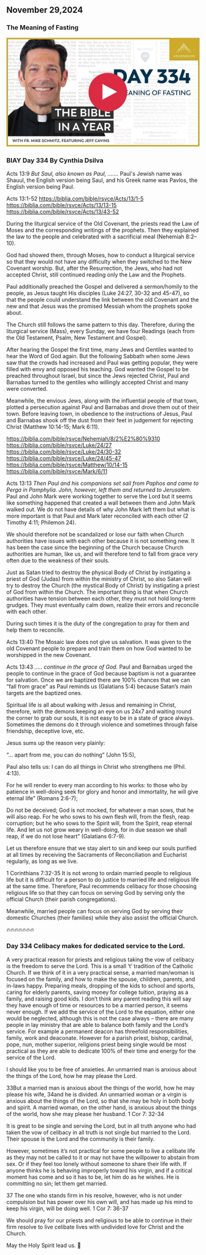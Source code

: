 ## November 29,2024

### The Meaning of Fasting

[![The Meaning of Fasting](https://raw.githubusercontent.com/linusjf/BIAY/main/November/jpgs/Day334.jpg)](https://youtu.be/a_8r-a9J8WU "The Meaning of Fasting")

### BIAY Day 334 By Cynthia Dsilva

Acts 13:9
*But Saul, also known as Paul, .......*
Paul's Jewish name was Shauul, the English version being Saul,
and his Greek name was Pavlos, the English version being Paul.

Acts 13:1-52
<https://biblia.com/bible/rsvce/Acts/13/1-5>
<https://biblia.com/bible/rsvce/Acts/13/13-15>
<https://biblia.com/bible/rsvce/Acts/13/43-52>

During the liturgical service of the Old Covenant, the priests read the Law of Moses and the corresponding writings of the prophets.  Then they explained the law to the people and celebrated with a sacrificial meal (Nehemiah 8:2–10).

God had showed them, through Moses, how to conduct a liturgical service so that they would not have any difficulty when they switched to the New Covenant worship.  But, after the Resurrection, the Jews, who had not accepted Christ, still continued reading only the Law and the Prophets.

Paul additionally preached the Gospel and delivered a sermon/homily to the people, as Jesus taught His disciples (Luke 24:27, 30-32 and 45-47), so that the people could understand the link between the old Covenant and the new and that Jesus was the promised Messiah whom the prophets spoke about.

The Church still follows the same pattern to this day.  Therefore, during the liturgical service (Mass), every Sunday, we have four Readings (each from the Old Testament, Psalm, New Testament and Gospel).

After hearing the Gospel the first time, many Jews and Gentiles wanted to hear the Word of God again.  But the following Sabbath when some Jews saw that the crowds had increased and Paul was getting popular, they were filled with envy and opposed his teaching.  God wanted the Gospel to be preached throughout Israel, but since the Jews rejected Christ, Paul and Barnabas turned to the gentiles who willingly accepted Christ and many were converted.

Meanwhile, the envious Jews, along with the influential people of that town, plotted a persecution against Paul and Barnabas and drove them out of their town.  Before leaving town, in obedience to the instructions of Jesus, Paul and Barnabas shook off the dust from their feet in judgement for rejecting Christ (Matthew 10:14-15; Mark 6:11).

<https://biblia.com/bible/rsvce/Nehemiah/8/2%E2%80%9310>
<https://biblia.com/bible/rsvce/Luke/24/27>
<https://biblia.com/bible/rsvce/Luke/24/30-32>
<https://biblia.com/bible/rsvce/Luke/24/45-47>
<https://biblia.com/bible/rsvce/Matthew/10/14-15>
<https://biblia.com/bible/rsvce/Mark/6/11>

Acts 13:13
*Then Paul and his companions set sail from Paphos and came to Perga in Pamphylia. John, however, left them and returned to Jerusalem.*
Paul and John Mark were working together to serve the Lord but it seems like something happened that created a wall between them and John Mark walked out.
We do not have details of why John Mark left them but what is more important is that Paul and Mark later reconciled with each other (2 Timothy 4:11; Philemon 24).

We should therefore not be scandalized or lose our faith when Church authorities have issues with each other because it is not something new.  It has been the case since the beginning of the Church because Church authorities are human, like us, and will therefore tend to fall from grace very often due to the weakness of their souls.

Just as Satan tried to destroy the physical Body of Christ by instigating a priest of God (Judas) from within the ministry of Christ, so also Satan will try to destroy the Church (the mystical Body of Christ) by instigating a priest of God from within the Church.
The important thing is that when Church authorities have tension between each other, they must not hold long-term grudges. They must eventually calm down, realize their errors and reconcile with each other.

During such times it is the duty of the congregation to pray for them and help them to reconcile.

Acts 13:40
The Mosaic law does not give us salvation.  It was given to the old Covenant people to prepare and train them on how God wanted to be worshipped in the new Covenant.

Acts 13:43
*….. continue in the grace of God.*
Paul and Barnabas urged the people to continue in the grace of God because baptism is not a guarantee for salvation.  Once we are baptized there are 100% chances that we can “fall from grace” as Paul reminds us (Galatians 5:4) because Satan’s main targets are the baptized ones.

Spiritual life is all about walking with Jesus and remaining in Christ, therefore, with the demons keeping an eye on us 24x7 and waiting round the corner to grab our souls, it is not easy to be in a state of grace always.  Sometimes the demons do it through violence and sometimes through false friendship, deceptive love, etc.

Jesus sums up the reason very plainly:

“… apart from me, you can do nothing” (John 15:5),

Paul also tells us:
I can do all things in Christ who strengthens me (Phil. 4:13).

For he will render to every man according to his works: to those who by patience in well-doing seek for glory and honor and immortality, he will give eternal life” (Romans 2:6-7);

Do not be deceived; God is not mocked, for whatever a man sows, that he will also reap. For he who sows to his own flesh will, from the flesh, reap corruption; but he who sows to the Spirit will, from the Spirit, reap eternal life. And let us not grow weary in well-doing, for in due season we shall reap, if we do not lose heart” (Galatians 6:7-9).

Let us therefore ensure that we stay alert to sin and keep our souls purified at all times by receiving the Sacraments of Reconciliation and Eucharist regularly, as long as we live.

1 Corinthians 7:32-35
It is not wrong to ordain married people to religious life but it is difficult for a person to do justice to married life and religious life at the same time.  Therefore, Paul recommends celibacy for those choosing religious life so that they can focus on serving God by serving only the official Church (their parish congregations).

Meanwhile, married people can focus on serving God by serving their domestic Churches (their families) while they also assist the official Church.

🔥🔥🔥🔥🔥🔥🔥

### Day 334 Celibacy makes for dedicated service to the Lord.

A very practical reason for priests and religious taking the vow of celibacy is the freedom to serve the Lord. This is a small ‘t’ tradition of the Catholic Church.
If we think of it in a very practical sense, a married man/woman is focused on the family, and how to make the spouse, children, parents, and in-laws happy. Preparing meals, dropping of the kids to school and sports, caring for elderly parents, saving money for college tuition, praying as a family, and raising good kids. I don’t think any parent reading this will say they have enough of time or resources to be a married person, it seems never enough. If we add the service of the Lord to the equation, either one would be neglected, although this is not the case always – there are many people in lay ministry that are able to balance both family and the Lord’s service. For example a permanent deacon has threefold responsibilities, family, work and deaconate. However for a parish priest, bishop, cardinal, pope, nun, mother superior, religions priest being single would be most practical as they are able to dedicate 100% of their time and energy for the service of the Lord.

I should like you to be free of anxieties. An unmarried man is anxious about the things of the Lord, how he may please the Lord.

33But a married man is anxious about the things of the world, how he may please his wife,
34and he is divided. An unmarried woman or a virgin is anxious about the things of the Lord, so that she may be holy in both body and spirit. A married woman, on the other hand, is anxious about the things of the world, how she may please her husband. 1 Cor 7: 32-34

It is great to be single and serving the Lord, but in all truth anyone who had taken the vow of celibacy in all truth is not single but married to the Lord. Their spouse is the Lord and the community is their family.

However, sometimes it’s not practical for some people to live a celibate life as they may not be called to it or may not have the willpower to abstain from sex. Or if they feel too lonely without someone to share their life with.
If anyone thinks he is behaving improperly toward his virgin, and if a critical moment has come and so it has to be, let him do as he wishes. He is committing no sin; let them get married.

37 The one who stands firm in his resolve, however, who is not under compulsion but has power over his own will, and has made up his mind to keep his virgin, will be doing well. 1 Cor 7: 36-37

We should pray for our priests and religious to be able to continue in their firm resolve to live celibate lives with undivided love for Christ and the Church.

May the Holy Spirit lead us. 🙏
